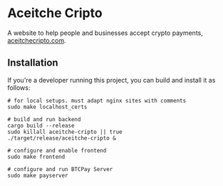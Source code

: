 # Aceitche Cripto

A website to help people and businesses accept crypto payments, [aceitchecripto.com](https://aceitchecripto.com).

## Installation

If you're a developer running this project, you can build and install it as follows:

```
# for local setups. must adapt nginx sites with comments
sudo make localhost_certs 

# build and run backend
cargo build --release
sudo killall aceitche-cripto || true
./target/release/aceitche-cripto &

# configure and enable frontend
sudo make frontend

# configure and run BTCPay Server
sudo make payserver
```

